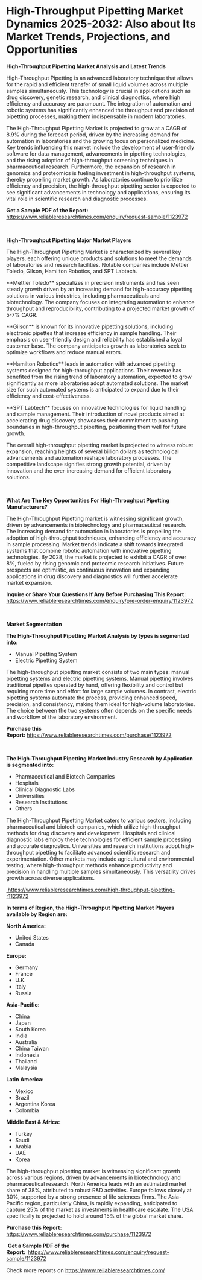 <p><h1>High-Throughput Pipetting Market Dynamics 2025-2032: Also about Its Market Trends, Projections, and Opportunities</h1></p><p><strong>High-Throughput Pipetting Market Analysis and Latest Trends</strong></p>
<p><p>High-Throughput Pipetting is an advanced laboratory technique that allows for the rapid and efficient transfer of small liquid volumes across multiple samples simultaneously. This technology is crucial in applications such as drug discovery, genetic research, and clinical diagnostics, where high efficiency and accuracy are paramount. The integration of automation and robotic systems has significantly enhanced the throughput and precision of pipetting processes, making them indispensable in modern laboratories.</p><p>The High-Throughput Pipetting Market is projected to grow at a CAGR of 8.9% during the forecast period, driven by the increasing demand for automation in laboratories and the growing focus on personalized medicine. Key trends influencing this market include the development of user-friendly software for data management, advancements in pipetting technologies, and the rising adoption of high-throughput screening techniques in pharmaceutical research. Furthermore, the expansion of research in genomics and proteomics is fueling investment in high-throughput systems, thereby propelling market growth. As laboratories continue to prioritize efficiency and precision, the high-throughput pipetting sector is expected to see significant advancements in technology and applications, ensuring its vital role in scientific research and diagnostic processes.</p></p>
<p><strong>Get a Sample PDF of the Report:&nbsp;</strong> <a href="https://www.reliableresearchtimes.com/enquiry/request-sample/1123972?utm_campaign=3532&utm_medium=2&utm_source=Github&utm_content=ia&utm_term=21032025&utm_id=high-throughput-pipetting">https://www.reliableresearchtimes.com/enquiry/request-sample/1123972</a></p>
<p>&nbsp;</p>
<p><strong>High-Throughput Pipetting Major Market Players</strong></p>
<p><p>The High-Throughput Pipetting Market is characterized by several key players, each offering unique products and solutions to meet the demands of laboratories and research facilities. Notable companies include Mettler Toledo, Gilson, Hamilton Robotics, and SPT Labtech.</p><p>**Mettler Toledo** specializes in precision instruments and has seen steady growth driven by an increasing demand for high-accuracy pipetting solutions in various industries, including pharmaceuticals and biotechnology. The company focuses on integrating automation to enhance throughput and reproducibility, contributing to a projected market growth of 5-7% CAGR.</p><p>**Gilson** is known for its innovative pipetting solutions, including electronic pipettes that increase efficiency in sample handling. Their emphasis on user-friendly design and reliability has established a loyal customer base. The company anticipates growth as laboratories seek to optimize workflows and reduce manual errors.</p><p>**Hamilton Robotics** leads in automation with advanced pipetting systems designed for high-throughput applications. Their revenue has benefited from the rising trend of laboratory automation, expected to grow significantly as more laboratories adopt automated solutions. The market size for such automated systems is anticipated to expand due to their efficiency and cost-effectiveness.</p><p>**SPT Labtech** focuses on innovative technologies for liquid handling and sample management. Their introduction of novel products aimed at accelerating drug discovery showcases their commitment to pushing boundaries in high-throughput pipetting, positioning them well for future growth.</p><p>The overall high-throughput pipetting market is projected to witness robust expansion, reaching heights of several billion dollars as technological advancements and automation reshape laboratory processes. The competitive landscape signifies strong growth potential, driven by innovation and the ever-increasing demand for efficient laboratory solutions.</p></p>
<p>&nbsp;</p>
<p><strong>What Are The Key Opportunities For High-Throughput Pipetting Manufacturers?</strong></p>
<p><p>The High-Throughput Pipetting market is witnessing significant growth, driven by advancements in biotechnology and pharmaceutical research. The increasing demand for automation in laboratories is propelling the adoption of high-throughput techniques, enhancing efficiency and accuracy in sample processing. Market trends indicate a shift towards integrated systems that combine robotic automation with innovative pipetting technologies. By 2028, the market is projected to exhibit a CAGR of over 8%, fueled by rising genomic and proteomic research initiatives. Future prospects are optimistic, as continuous innovation and expanding applications in drug discovery and diagnostics will further accelerate market expansion.</p></p>
<p><strong>Inquire or Share Your Questions If Any Before Purchasing This Report:</strong> <a href="https://www.reliableresearchtimes.com/enquiry/pre-order-enquiry/1123972?utm_campaign=3532&utm_medium=2&utm_source=Github&utm_content=ia&utm_term=21032025&utm_id=high-throughput-pipetting">https://www.reliableresearchtimes.com/enquiry/pre-order-enquiry/1123972</a></p>
<p>&nbsp;</p>
<p><strong>Market Segmentation</strong></p>
<p><strong>The High-Throughput Pipetting Market Analysis by types is segmented into:</strong></p>
<p><ul><li>Manual Pipetting System</li><li>Electric Pipetting System</li></ul></p>
<p><p>The high-throughput pipetting market consists of two main types: manual pipetting systems and electric pipetting systems. Manual pipetting involves traditional pipettes operated by hand, offering flexibility and control but requiring more time and effort for large sample volumes. In contrast, electric pipetting systems automate the process, providing enhanced speed, precision, and consistency, making them ideal for high-volume laboratories. The choice between the two systems often depends on the specific needs and workflow of the laboratory environment.</p></p>
<p><strong>Purchase this Report:&nbsp;</strong><a href="https://www.reliableresearchtimes.com/purchase/1123972?utm_campaign=3532&utm_medium=2&utm_source=Github&utm_content=ia&utm_term=21032025&utm_id=high-throughput-pipetting">https://www.reliableresearchtimes.com/purchase/1123972</a></p>
<p>&nbsp;</p>
<p><strong>The High-Throughput Pipetting Market Industry Research by Application is segmented into:</strong></p>
<p><ul><li>Pharmaceutical and Biotech Companies</li><li>Hospitals</li><li>Clinical Diagnostic Labs</li><li>Universities</li><li>Research Institutions</li><li>Others</li></ul></p>
<p><p>The High-Throughput Pipetting Market caters to various sectors, including pharmaceutical and biotech companies, which utilize high-throughput methods for drug discovery and development. Hospitals and clinical diagnostic labs employ these technologies for efficient sample processing and accurate diagnostics. Universities and research institutions adopt high-throughput pipetting to facilitate advanced scientific research and experimentation. Other markets may include agricultural and environmental testing, where high-throughput methods enhance productivity and precision in handling multiple samples simultaneously. This versatility drives growth across diverse applications.</p></p>
<p><a href="https://www.reliableresearchtimes.com/high-throughput-pipetting-r1123972?utm_campaign=3532&utm_medium=2&utm_source=Github&utm_content=ia&utm_term=21032025&utm_id=high-throughput-pipetting">&nbsp;https://www.reliableresearchtimes.com/high-throughput-pipetting-r1123972</a></p>
<p><strong>In terms of Region, the High-Throughput Pipetting Market Players available by Region are:</strong></p>
<p>
    <p> <strong> North America: </strong>
        <ul>
            <li>United States</li>
            <li>Canada</li>
        </ul>
        </p> 
    <p> <strong> Europe: </strong>
        <ul>
            <li>Germany</li>
            <li>France</li>
            <li>U.K.</li>
            <li>Italy</li>
            <li>Russia</li>
        </ul>
        </p> 
    <p> <strong> Asia-Pacific: </strong>
        <ul>
            <li>China</li>
            <li>Japan</li>
            <li>South Korea</li>
            <li>India</li>
            <li>Australia</li>
            <li>China Taiwan</li>
            <li>Indonesia</li>
            <li>Thailand</li>
            <li>Malaysia</li>
        </ul>
        </p> 
    <p> <strong> Latin America: </strong>
        <ul>
            <li>Mexico</li>
            <li>Brazil</li>
            <li>Argentina Korea</li>
            <li>Colombia</li>
        </ul>
        </p> 
    <p> <strong> Middle East & Africa: </strong>
        <ul>
            <li>Turkey</li>
            <li>Saudi</li>
            <li>Arabia</li>
            <li>UAE</li>
            <li>Korea</li>
        </ul>
    </p>
    </p>
<p><p>The high-throughput pipetting market is witnessing significant growth across various regions, driven by advancements in biotechnology and pharmaceutical research. North America leads with an estimated market share of 38%, attributed to robust R&D activities. Europe follows closely at 30%, supported by a strong presence of life sciences firms. The Asia-Pacific region, particularly China, is rapidly expanding, anticipated to capture 25% of the market as investments in healthcare escalate. The USA specifically is projected to hold around 15% of the global market share.</p></p>
<p><strong>Purchase this Report: </strong><a href="https://www.reliableresearchtimes.com/purchase/1123972?utm_campaign=3532&utm_medium=2&utm_source=Github&utm_content=ia&utm_term=21032025&utm_id=high-throughput-pipetting">https://www.reliableresearchtimes.com/purchase/1123972</a></p>
<p>&nbsp;<strong>Get a Sample PDF of the Report:&nbsp;&nbsp;</strong><a href="https://www.reliableresearchtimes.com/enquiry/request-sample/1123972?utm_campaign=3532&utm_medium=2&utm_source=Github&utm_content=ia&utm_term=21032025&utm_id=high-throughput-pipetting">https://www.reliableresearchtimes.com/enquiry/request-sample/1123972</a></p>
<p><strong></strong></p>
<p>Check more reports on <a href="https://www.reliableresearchtimes.com/?utm_campaign=3532&utm_medium=2&utm_source=Github&utm_content=ia&utm_term=21032025&utm_id=high-throughput-pipetting">https://www.reliableresearchtimes.com/</a></p>